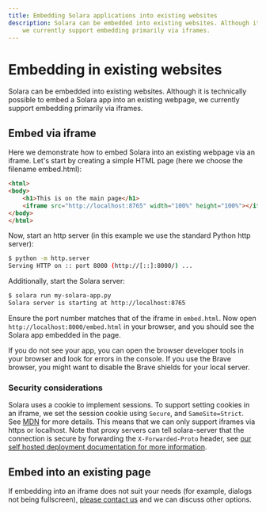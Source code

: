 ```yaml
---
title: Embedding Solara applications into existing websites
description: Solara can be embedded into existing websites. Although it is technically possible to embed a Solara app into an existing webpage,
    we currently support embedding primarily via iframes.
---
```


# Embedding in existing websites

Solara can be embedded into existing websites. Although it is technically possible to embed a Solara app into an existing webpage, we currently support embedding primarily via iframes.


## Embed via iframe

Here we demonstrate how to embed Solara into an existing webpage via an iframe. Let's start by creating a simple HTML page (here we choose the filename embed.html):

```html
<html>
<body>
    <h1>This is on the main page</h1>
    <iframe src="http://localhost:8765" width="100%" height="100%"></iframe>
</body>
</html>
```

Now, start an http server (in this example we use the standard Python http server):
```bash
$ python -m http.server
Serving HTTP on :: port 8000 (http://[::]:8000/) ...
```

Additionally, start the Solara server:

```bash
$ solara run my-solara-app.py
Solara server is starting at http://localhost:8765
```

Ensure the port number matches that of the iframe in `embed.html`. Now open `http://localhost:8000/embed.html` in your browser, and you should see the Solara app embedded in the page.

If you do not see your app, you can open the browser developer tools in your browser and look for errors in the console. If you use the Brave browser, you might want to disable the Brave shields for your local server.

### Security considerations

Solara uses a cookie to implement sessions. To support setting cookies in an iframe, we set the session cookie using `Secure`, and `SameSite=Strict`. See [MDN](https://developer.mozilla.org/en-US/docs/Web/HTTP/Cookies#restrict_access_to_cookies) for more details. This means that we can only support iframes via https or localhost. Note that proxy servers can tell
solara-server that the connection is secure by forwarding the `X-Forwarded-Proto` header, see [our self hosted deployment documentation for more information](https://solara.dev/documentation/getting_started/deploying/self-hosted).


## Embed into an existing page

If embedding into an iframe does not suit your needs (for example, dialogs not being fullscreen), [please contact us](/contact) and we can discuss other options.
